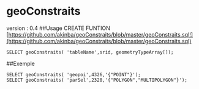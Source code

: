 # geoConstraits
version : 0.4
##Usage
	CREATE FUNTION [https://github.com/akinba/geoConstraits/blob/master/geoConstraits.sql!](https://github.com/akinba/geoConstraits/blob/master/geoConstraits.sql)
	
    SELECT geoConstraits( 'tableName',srid, geometryTypeArray[]);

##Exemple

	SELECT geoConstraits( 'geopoi',4326,'{"POINT"}');
  	SELECT geoConstraits( 'parSel',2320,'{"POLYGON","MULTIPOLYGON"}');